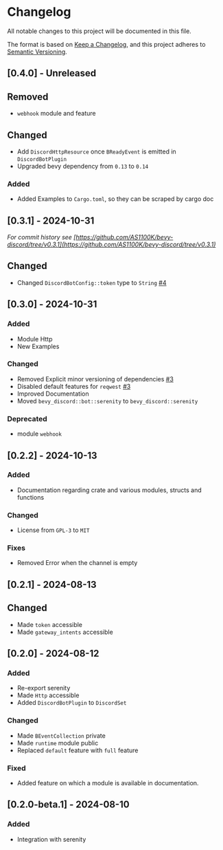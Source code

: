 # Changelog

All notable changes to this project will be documented in this file.

The format is based on [Keep a Changelog](https://keepachangelog.com/en/1.1.0/),
and this project adheres to [Semantic Versioning](https://semver.org/spec/v2.0.0.html).

## [0.4.0] - Unreleased

## Removed
- `webhook` module and feature

## Changed
- Add `DiscordHttpResource` once `BReadyEvent` is emitted in `DiscordBotPlugin`
- Upgraded bevy dependency from `0.13` to `0.14`

### Added
- Added Examples to `Cargo.toml`, so they can be scraped by cargo doc

## [0.3.1] - 2024-10-31

_For commit history see [https://github.com/AS1100K/bevy-discord/tree/v0.3.1](https://github.com/AS1100K/bevy-discord/tree/v0.3.1)_

## Changed
- Changed `DiscordBotConfig::token` type to `String` [#4](https://github.com/as1100k/bevy-discord/issues/4)

## [0.3.0] - 2024-10-31

### Added
- Module Http
- New Examples

### Changed
- Removed Explicit minor versioning of dependencies [#3](https://github.com/as1100k/bevy-discord/pull/3)
- Disabled default features for `reqwest` [#3](https://github.com/as1100k/bevy-discord/pull/3)
- Improved Documentation
- Moved `bevy_discord::bot::serenity` to `bevy_discord::serenity`

### Deprecated
- module `webhook`

## [0.2.2] - 2024-10-13

### Added
- Documentation regarding crate and various modules, structs and functions

### Changed
- License from `GPL-3` to `MIT`

### Fixes
- Removed Error when the channel is empty

## [0.2.1] - 2024-08-13

## Changed
- Made `token` accessible
- Made `gateway_intents` accessible

## [0.2.0] - 2024-08-12

### Added
- Re-export serenity
- Made `Http` accessible
- Added `DiscordBotPlugin` to `DiscordSet`

### Changed
- Made `BEventCollection` private
- Made `runtime` module public
- Replaced `default` feature with `full` feature

### Fixed
- Added feature on which a module is available in documentation.

## [0.2.0-beta.1] - 2024-08-10

### Added
- Integration with serenity
